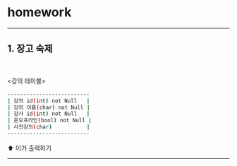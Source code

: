 # homework
----
## 1. 장고 숙제
<br>  

<강의 테이블>
```bash
--------------------------
| 강의 id(int) not Null   |
| 강의 이름(char) not Null |
| 강사 id(int) not Null   |
| 온오프라인(bool) not Null |
| 사전강의(char)           |
--------------------------
```
⬆️ 이거 출력하기

----